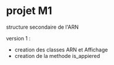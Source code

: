 # projet M1
structure secondaire de l'ARN

version 1 : 
  - creation des classes ARN et Affichage
  - creation de la methode is_appiered 
